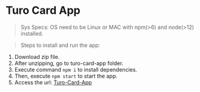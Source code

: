 # Turo Card App

> Sys Specs: OS need to be Linux or MAC with npm(>6) and node(>12) installed.

> Steps to install and run the app:

 1. Download zip file.
 2. After unzipping, go to turo-card-app folder.
 3. Execute command `npm i` to install dependencies.
 4. Then, execute `npm start` to start the app.
 5. Access the url: [Turo-Card-App](http://127.0.0.1:3000)
